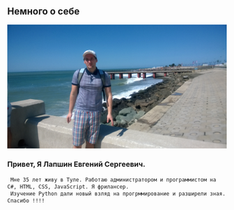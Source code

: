 ## Немного о себе

![Жаркий Сочи](image/1.jpg)

### Привет, Я Лапшин Евгений Сергеевич. 
     Мне 35 лет живу в Туле. Работаю администратором и программистом на С#, HTML, CSS, JavaScript. Я фрилансер. 
     Изучение Python дали новый взляд на прогрммирование и разширели зная. Спасибо !!!!  
